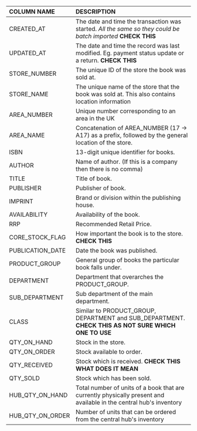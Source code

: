 | **COLUMN NAME** |                     **DESCRIPTION**                     |
|:----------------|:--------------------------------------------------------|
|CREATED_AT       |The date and time the transaction was started. *All the same so they could be batch imported* **CHECK THIS**    |
|UPDATED_AT|The date and time the record was last modified. Eg. payment status update or a return. **CHECK THIS**|
|STORE_NUMBER|The unique ID of the store the book was sold at.|
|STORE_NAME|The unique name of the store that the book was sold at. This also contains location information|
|AREA_NUMBER|Unique number corresponding to an area in the UK|
|AREA_NAME|Concatenation of AREA_NUMBER (17 -> A17) as a prefix, followed by the general location of the store.|
|ISBN|13-digit unique identifier for books.|
|AUTHOR|Name of author. (If this is a company then there is no comma)|
|TITLE|Title of book.|
|PUBLISHER|Publisher of book.|
|IMPRINT|Brand or division within the publishing house.|
|AVAILABILITY|Availability of the book.|
|RRP|Recommended Retail Price.|
|CORE_STOCK_FLAG|How important the book is to the store. **CHECK THIS**|
|PUBLICATION_DATE|Date the book was published.|
|PRODUCT_GROUP|General group of books the particular book falls under.|
|DEPARTMENT|Department that overarches the PRODUCT_GROUP.|
|SUB_DEPARTMENT|Sub department of the main department.|
|CLASS|Similar to PRODUCT_GROUP, DEPARTMENT and SUB_DEPARTMENT. **CHECK THIS AS NOT SURE WHICH ONE TO USE**|
|QTY_ON_HAND|Stock in the store.|
|QTY_ON_ORDER|Stock available to order.|
|QTY_RECEIVED|Stock which is received. **CHECK THIS WHAT DOES IT MEAN**|
|QTY_SOLD|Stock which has been sold.|
|HUB_QTY_ON_HAND|Total number of units of a book that are currently physically present and available in the central hub's inventory|
|HUB_QTY_ON_ORDER|Number of units that can be ordered from the central hub's inventory|


